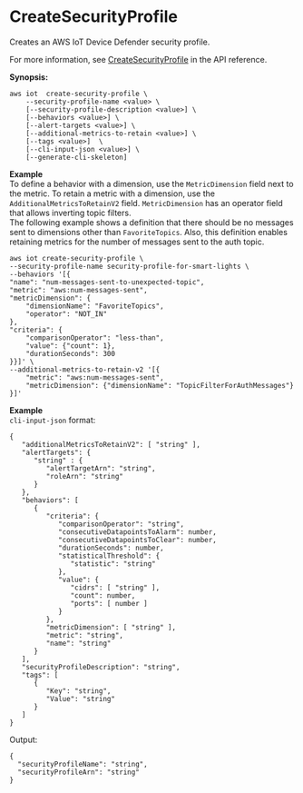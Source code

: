 # CreateSecurityProfile<a name="dd-api-iot-CreateSecurityProfile"></a>

Creates an AWS IoT Device Defender security profile\.

For more information, see [CreateSecurityProfile](https://docs.aws.amazon.com/iot/latest/apireference/API_CreateSecurityProfile.html) in the API reference\.

**Synopsis:**

```
aws iot  create-security-profile \
    --security-profile-name <value> \
    [--security-profile-description <value>] \
    [--behaviors <value>] \
    [--alert-targets <value>] \
    [--additional-metrics-to-retain <value>] \
    [--tags <value>]  \
    [--cli-input-json <value>] \
    [--generate-cli-skeleton]
```

**Example**  
To define a behavior with a dimension, use the `MetricDimension` field next to the metric\. To retain a metric with a dimension, use the `AdditionalMetricsToRetainV2` field\. `MetricDimension` has an operator field that allows inverting topic filters\.  
The following example shows a definition that there should be no messages sent to dimensions other than `FavoriteTopics`\. Also, this definition enables retaining metrics for the number of messages sent to the auth topic\.  

```
aws iot create-security-profile \
--security-profile-name security-profile-for-smart-lights \
--behaviors '[{
"name": "num-messages-sent-to-unexpected-topic",
"metric": "aws:num-messages-sent",
"metricDimension": {
    "dimensionName": "FavoriteTopics",
    "operator": "NOT_IN"
},
"criteria": {
    "comparisonOperator": "less-than",
    "value": {"count": 1},
    "durationSeconds": 300
}}]' \
--additional-metrics-to-retain-v2 '[{
    "metric": "aws:num-messages-sent",
    "metricDimension": {"dimensionName": "TopicFilterForAuthMessages"}
}]'
```

**Example**  
`cli-input-json` format:  

```
{
   "additionalMetricsToRetainV2": [ "string" ],
   "alertTargets": { 
      "string" : { 
         "alertTargetArn": "string",
         "roleArn": "string"
      }
   },
   "behaviors": [ 
      { 
         "criteria": { 
            "comparisonOperator": "string",
            "consecutiveDatapointsToAlarm": number,
            "consecutiveDatapointsToClear": number,
            "durationSeconds": number,
            "statisticalThreshold": { 
               "statistic": "string"
            },
            "value": { 
               "cidrs": [ "string" ],
               "count": number,
               "ports": [ number ]
            }
         },
         "metricDimension": [ "string" ],
         "metric": "string",
         "name": "string"
      }
   ],
   "securityProfileDescription": "string",
   "tags": [ 
      { 
         "Key": "string",
         "Value": "string"
      }
   ]
}
```

Output:

```
{
  "securityProfileName": "string",
  "securityProfileArn": "string"
}
```